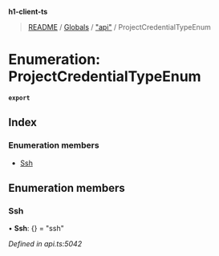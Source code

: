 **h1-client-ts**

> [README](../README.md) / [Globals](../globals.md) / ["api"](../modules/_api_.md) / ProjectCredentialTypeEnum

# Enumeration: ProjectCredentialTypeEnum

**`export`** 

## Index

### Enumeration members

* [Ssh](_api_.projectcredentialtypeenum.md#ssh)

## Enumeration members

### Ssh

•  **Ssh**: {} = "ssh"

*Defined in api.ts:5042*
